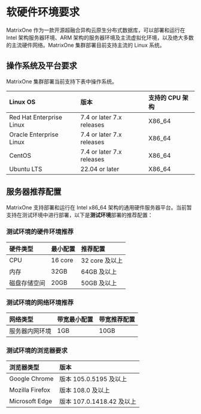 # 软硬件环境要求

MatrixOne 作为一款开源超融合异构云原生分布式数据库，可以部署和运行在 Intel 架构服务器环境、ARM 架构的服务器环境及主流虚拟化环境，以及绝大多数的主流硬件网络。MatrixOne 集群部署目前支持主流的 Linux 系统。

## 操作系统及平台要求

 MatrixOne 集群部署当前支持下表中操作系统。

| Linux OS                 | 版本                       | 支持的 CPU 架构 |
| :----------------------- | :------------------------ | :------------ |
| Red Hat Enterprise Linux | 7.4 or later 7.x releases | X86_64 |
| Oracle Enterprise Linux  | 7.4 or later 7.x releases | X86_64 |
| CentOS                   | 7.4 or later 7.x releases | X86_64|
| Ubuntu LTS               | 22.04 or later            | X86_64 |

## 服务器推荐配置

MatrixOne 支持部署和运行在 Intel x86_64 架构的通用硬件服务器平台。当前暂支持在测试环境中进行部署，以下是**测试环境**部署的推荐配置：

### 测试环境的硬件环境推荐

| 硬件类型      | 最小配置             |推荐配置|
| :------------ | :---------------- |:--------------- |
|CPU| 16 core | 32 core 及以上|
|内存|32GB |64GB 及以上|
|磁盘存储空间|20GB|50GB 及以上|

### 测试环境的网络环境推荐

| 网络类型      | 带宽最小配置             |带宽推荐配置|
| :------------ | :---------------- |:--------------- |
|服务器内网环境|1GB|10GB|

### 测试环境的浏览器要求

| 浏览器类型                 | 版本                       |
| :----------------------- | :------------------------ |
|Google Chrome|版本 105.0.5195 及以上|
|Mozilla Firefox|版本 108.0 及以上|
|Microsoft Edge|版本 107.0.1418.42 及以上|
